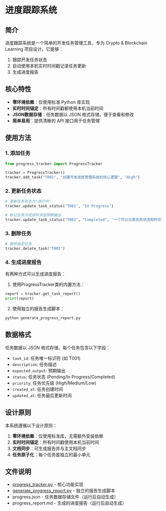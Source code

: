 # 进度跟踪系统

## 简介

进度跟踪系统是一个简单的开发任务管理工具，专为 Crypto & Blockchain Learning 项目设计。它能够：

1. 跟踪开发任务状态
2. 自动使用本机实时时间戳记录任务更新
3. 生成进度报告

## 核心特性

- **零环境依赖**：仅使用标准 Python 库实现
- **实时时间锚定**：所有时间戳都使用本机当前时间
- **JSON数据存储**：任务数据以 JSON 格式存储，便于查看和修改
- **简单易用**：提供清晰的 API 接口用于任务管理

## 使用方法

### 1. 添加任务

```python
from progress_tracker import ProgressTracker

tracker = ProgressTracker()
tracker.add_task("T001", "创建开发进度管理系统的核心逻辑", "High")
```

### 2. 更新任务状态

```python
# 更新任务状态为"进行中"
tracker.update_task_status("T001", "In Progress")

# 标记任务为完成并添加预期输出
tracker.update_task_status("T001", "Completed", "一个可以记录任务状态和时间戳的系统设计方案")
```

### 3. 删除任务

```python
# 删除指定任务
tracker.delete_task("T001")
```

### 4. 生成进度报告

有两种方式可以生成进度报告：

1. 使用ProgressTracker类的内置方法：
```python
report = tracker.get_task_report()
print(report)
```

2. 使用独立的报告生成脚本：
```bash
python generate_progress_report.py
```

## 数据格式

任务数据以 JSON 格式存储，每个任务包含以下字段：

- `task_id`: 任务唯一标识符 (如 T001)
- `description`: 任务描述
- `expected_output`: 预期输出
- `status`: 任务状态 (Pending/In Progress/Completed)
- `priority`: 任务优先级 (High/Medium/Low)
- `created_at`: 任务创建时间
- `updated_at`: 任务最后更新时间

## 设计原则

本系统遵循以下设计原则：

1. **零环境依赖**：仅使用标准库，无需额外安装依赖
2. **实时时间锚定**：所有时间戳使用本机当前时间
3. **文档同步**：可生成报告并与主文档同步
4. **任务原子化**：每个任务是独立的最小单元

## 文件说明

- [progress_tracker.py](file://e:\其他文件\crypto-blockchain-learning\tools\progress_tracker.py) - 核心功能实现
- [generate_progress_report.py](file://e:\其他文件\crypto-blockchain-learning\tools\generate_progress_report.py) - 独立的报告生成脚本
- progress.json - 任务数据存储文件（运行后自动生成）
- progress_report.md - 生成的进度报告（运行后自动生成）